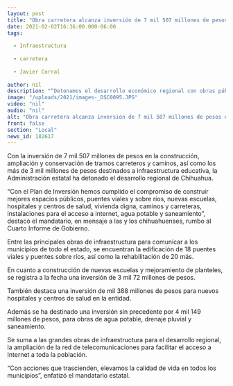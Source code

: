 ```yaml
---
layout: post
title: "Obra carretera alcanza inversión de 7 mil 507 millones de pesos en todo el estado"
date: 2021-02-02T16:36:00.000-06:00
tags:
  
  - Infraestructura
  
  - carretera
  
  - Javier Corral
  
author: nil
description: "“Detonamos el desarrollo económico regional con obras públicas que perduran”, destaca Javier Corral rumbo al 4º Informe"
image: "/uploads/2021/images-_DSC0095.JPG"
video: "nil"
audio: "nil"
alt: "Obra carretera alcanza inversión de 7 mil 507 millones de pesos en todo el estado"
front: false
section: "Local"
news_id: 182617
---
```


Con la  inversión de 7 mil 507 millones de pesos en la construcción, ampliación y conservación de tramos carreteros y caminos, así como los más de 3 mil millones de pesos destinados a infraestructura educativa, la Administración estatal ha detonado el desarrollo regional de Chihuahua.

“Con el Plan de Inversión hemos cumplido el compromiso de construir mejores espacios públicos, puentes viales y sobre ríos, nuevas escuelas, hospitales y centros de salud, vivienda  digna, caminos y carreteras, instalaciones para el acceso a internet, agua potable y saneamiento”, destacó el mandatario, en mensaje a las y los chihuahuenses, rumbo al Cuarto Informe de Gobierno.

Entre las principales obras de infraestructura para comunicar a los municipios de todo el estado, se encuentran la edificación de 18 puentes viales y puentes sobre ríos, así como la rehabilitación de 20 más.

En cuanto a construcción de nuevas escuelas  y mejoramiento de planteles, se registra a la fecha una inversión de 3 mil 72 millones de pesos.

También destaca una inversión de mil 388 millones de pesos para nuevos hospitales y centros de salud en la entidad.

Además se ha destinado una inversión sin precedente por 4 mil 149 millones de pesos, para obras de agua potable, drenaje pluvial y saneamiento.

Se suma a las grandes obras de infraestructura para el desarrollo regional, la ampliación de la red de telecomunicaciones para facilitar el acceso a Internet a toda la población.

“Con acciones que trascienden, elevamos la calidad de vida en todos los municipios”, enfatizó el mandatario estatal.